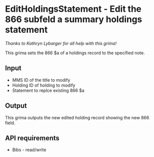 # EditHoldingsStatement - Edit the 866 subfeld a summary holdings statement
*Thanks to Kathryn Lybarger for all help with this grima!*

This grima sets the 866 $a of a holdings record to the specified note.

## Input
* MMS ID of the title to modify
* Holding ID of holding to modify
* Statement to replce existing 866 $a

## Output
This grima outputs the new edited holding record showing the new 866 field.

## API requirements
* Bibs - read/write
